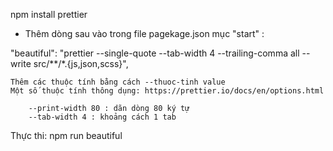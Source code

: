 npm install prettier
- Thêm dòng sau vào trong file pagekage.json mục "start" :

"beautiful": "prettier --single-quote --tab-width 4 --trailing-comma all --write src/**/*.{js,json,scss}",

    Thêm các thuộc tính bằng cách --thuoc-tinh value
    Một số thuộc tính thông dụng: https://prettier.io/docs/en/options.html

        --print-width 80 : dãn dòng 80 ký tự
        --tab-width 4 : khoảng cách 1 tab

Thực thi: npm run beautiful


